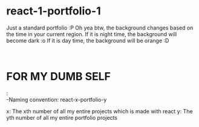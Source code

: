 # react-1-portfolio-1

Just a standard portfolio :P
Oh yea btw, the background changes based on the time in your current region.
If it is night time, the background will become dark :o
If it is day time, the background will be orange :D

<br/>
<h1>FOR MY DUMB SELF</h1>:
<br/>
 -Naming convention:
react-x-portfolio-y

x: The xth number of all my entire projects which is made with react
y: The yth number of all my entire portfolio projects
